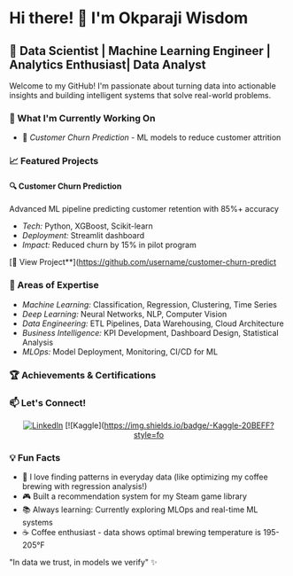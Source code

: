 # Hi there! 👋 I'm Okparaji Wisdom

## 🚀 Data Scientist | Machine Learning Engineer | Analytics Enthusiast| Data Analyst

Welcome to my GitHub! I'm passionate about turning data into actionable insights and building intelligent systems that solve real-world problems.

### 🔭 What I'm Currently Working On
- 🧠 *Customer Churn Prediction* - ML models to reduce customer attrition



### 📈 Featured Projects


#### 🔍 Customer Churn Prediction
Advanced ML pipeline predicting customer retention with 85%+ accuracy
- *Tech:* Python, XGBoost, Scikit-learn
- *Deployment:* Streamlit dashboard
- *Impact:* Reduced churn by 15% in pilot program

[🔗 View Project**](https://github.com/username/customer-churn-predict

### 🎯 Areas of Expertise
- *Machine Learning:* Classification, Regression, Clustering, Time Series
- *Deep Learning:* Neural Networks, NLP, Computer Vision
- *Data Engineering:* ETL Pipelines, Data Warehousing, Cloud Architecture
- *Business Intelligence:* KPI Development, Dashboard Design, Statistical Analysis
- *MLOps:* Model Deployment, Monitoring, CI/CD for ML

### 🏆 Achievements & Certifications


### 📫 Let's Connect!
<div align="center">

[![LinkedIn](https://img.shields.io/badge/-LinkedIn-0077B5?style=for-the-badge&logo=linkedin&logoColor=white)](https://linkedin.com/in/yourprofile)
[![Kaggle](https://img.shields.io/badge/-Kaggle-20BEFF?style=fo

</div>

### 💡 Fun Facts
- 🎲 I love finding patterns in everyday data (like optimizing my coffee brewing with regression analysis!)
- 🎮 Built a recommendation system for my Steam game library
- 📚 Always learning: Currently exploring MLOps and real-time ML systems
- ☕ Coffee enthusiast - data shows optimal brewing temperature is 195-205°F
  
"In data we trust, in models we verify" ✨
